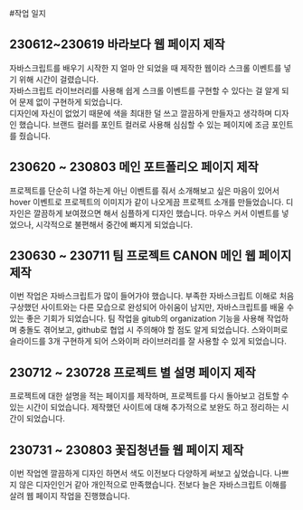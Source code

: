 #작업 일지
## 230612~230619 바라보다 웹 페이지 제작
자바스크립트를 배우기 시작한 지 얼마 안 되었을 때 제작한 웹이라 스크롤 이벤트를 넣기 위해 시간이 걸렸습니다. 
<br/>자바스크립트 라이브러리를 사용해 쉽게 스크롤 이벤트를 구현할 수 있다는 걸 알게 되어 문제 없이 구현하게 되었습니다.
<br/>디자인에 자신이 없었기 때문에 색을 최대한 덜 쓰고 깔끔하게 만들자고 생각하며
디자인 했습니다.
브랜드 컬러를 포인트 컬러로 사용해 심심할 수 있는 페이지에 조금 포인트를 줬습니다.
## 230620 ~ 230803 메인 포트폴리오 페이지 제작
프로젝트를 단순히 나열 하는게 아닌 이벤트를 줘서 소개해보고 싶은 마음이 있어서 hover 이벤트로 프로젝트의 이미지가 같이 나오게끔 프로젝트 소개를 만들었습니다. 
디자인은 깔끔하게 보여졌으면 해서 심플하게 디자인 했습니다.
마우스 커서 이벤트를 넣었으나, 시각적으로 불편해서 중간에 빠지게 되었습니다.
## 230630 ~ 230711 팀 프로젝트 CANON 메인 웹 페이지 제작
이번 작업은 자바스크립트가 많이 들어가야 했습니다. 
부족한 자바스크립트 이해로 처음 구상했던 사이트와는 다른 모습으로 완성되어 아쉬움이 남지만, 자바스크립트를 배울 수 있는 좋은 기회가 되었습니다.
팀 작업을 gitub의 organization 기능을 사용해 작업하며 충돌도 겪어보고, github로 협업 시 주의해야 할 점도 알게 되었습니다.
스와이퍼로 슬라이드를 3개 구현하게 되어 스와이퍼 라이브러리를 잘 사용할 수 있게 되었습니다.
## 230712 ~ 230728 프로젝트 별 설명 페이지 제작
프로젝트에 대한 설명을 적는 페이지를 제작하며, 프로젝트를 다시 돌아보고 검토할 수 있는 시간이 되었습니다. 제작했던 사이트에 대해 추가적으로 보완도 하고 정리하는 시간이 되었습니다.
## 230731 ~ 230803 꽃집청년들 웹 페이지 제작
이번 작업엔 깔끔하게 디자인 하면서 색도 이전보다 다양하게 써보고 싶었습니다. 
나쁘지 않은 디자인인거 같아 개인적으로 만족했습니다.
전보다 늘은 자바스크립트 이해를 살려 웹 페이지 작업을 진행했습니다.


